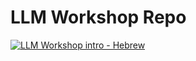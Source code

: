 # LLM Workshop Repo

[![LLM Workshop intro - Hebrew](https://img.youtube.com/vi/4FMQMWMYVeI/0.jpg)](https://www.youtube.com/watch?v=4FMQMWMYVeI)